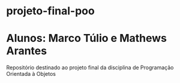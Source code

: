 # projeto-final-poo
# Alunos: Marco Túlio e Mathews Arantes
Repositório destinado ao projeto final da disciplina de Programação Orientada à Objetos

